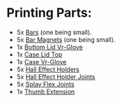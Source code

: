 # Printing Parts:
* 5x [Bars](https://github.com/TjadenWright/VR-Glove/tree/main/Hardware/3D%20Print/STLs/Parts/Base%20Parts/Bar) (one being small).
* 5x [Bar Magnets](https://github.com/TjadenWright/VR-Glove/tree/main/Hardware/3D%20Print/STLs/Parts/Base%20Parts/Bar%20Magnet) (one being small).
* 1x [Bottom Lid Vr-Glove](https://github.com/TjadenWright/VR-Glove/tree/main/Hardware/3D%20Print/STLs/Parts/Base%20Parts/Bottom%20Lid%20Vr-Glove)
* 1x [Case Lid Top](https://github.com/TjadenWright/VR-Glove/tree/main/Hardware/3D%20Print/STLs/Parts/Base%20Parts/Case%20Lid%20Top)
* 1x [Case Vr-Glove](https://github.com/TjadenWright/VR-Glove/tree/main/Hardware/3D%20Print/STLs/Parts/Base%20Parts/Case%20Vr-Glove)
* 5x [Hall Effect Holders](https://github.com/TjadenWright/VR-Glove/tree/main/Hardware/3D%20Print/STLs/Parts/Base%20Parts/Hall%20Effect%20Holder)
* 5x [Hall Effect Holder Joints](https://github.com/TjadenWright/VR-Glove/tree/main/Hardware/3D%20Print/STLs/Parts/Base%20Parts/Hall%20Effect%20Holder%20Joint)
* 5x [Splay Flex Joints](https://github.com/TjadenWright/VR-Glove/tree/main/Hardware/3D%20Print/STLs/Parts/Base%20Parts/Splay%20Flex%20Joint)
* 1x [Thumb Extension](https://github.com/TjadenWright/VR-Glove/tree/main/Hardware/3D%20Print/STLs/Parts/Base%20Parts/Thumb%20Extension)
